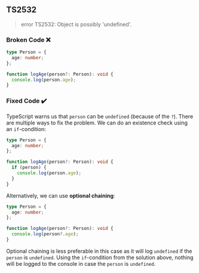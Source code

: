 ## TS2532

> error TS2532: Object is possibly 'undefined'.

### Broken Code ❌

```ts
type Person = {
  age: number;
};

function logAge(person?: Person): void {
  console.log(person.age);
}
```

### Fixed Code ✔️

TypeScript warns us that `person` can be `undefined` (because of the `?`). There are multiple ways to fix the problem. We can do an existence check using an `if`-condition:

```ts
type Person = {
  age: number;
};

function logAge(person?: Person): void {
  if (person) {
    console.log(person.age);
  }
}
```

Alternatively, we can use **optional chaining**:

```ts
type Person = {
  age: number;
};

function logAge(person?: Person): void {
  console.log(person?.age);
}
```

Optional chaining is less preferable in this case as it will log `undefined` if the `person` is `undefined`. Using the `if`-condition from the solution above, nothing will be logged to the console in case the `person` is `undefined`.
